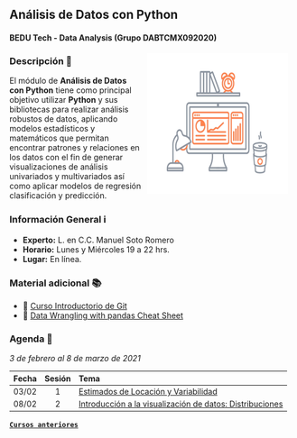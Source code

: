 ## Análisis de Datos con Python
#### BEDU Tech - Data Analysis (Grupo DABTCMX092020)

<img src="imagenes/image.gif" align="right" height="250" width="250" hspace="10">

### Descripción :pencil:

El módulo de __Análisis de Datos con Python__ tiene como principal objetivo utilizar __Python__ y sus bibliotecas para realizar análisis robustos de datos, aplicando modelos estadísticos y matemáticos que permitan encontrar patrones y relaciones en los datos con el fin de generar visualizaciones de análisis univariados y multivariados así como aplicar modelos de regresión clasificación y predicción.

### Información General :information_source:

- **Experto:** L. en C.C. Manuel Soto Romero
- **Horario:** Lunes y Miércoles 19 a 22 hrs.
- **Lugar:**   En línea.

### Material adicional :books:

- :link: [Curso Introductorio  de Git](https://github.com/beduExpert/Curso-Introductorio-Git-2020/blob/master/README.md)
- :link: [Data Wrangling with pandas Cheat Sheet](https://pandas.pydata.org/Pandas_Cheat_Sheet.pdf)

### Agenda :date:

*3 de febrero al 8 de marzo de 2021*

Fecha | Sesión | Tema                                                          | 
------| :----: | :------------------------------------------------------------ | 
03/02 | 1      | [Estimados de Locación y Variabilidad](sesion01/README.md)    | 
08/02 | 2      | [Introducción a la visualización de datos: Distribuciones](sesion02/README.md) |
<!--
16/01 | 3      | [Exploración de Variables Categóricas y Análisis Multivariable](sesion03/README.md) |
16/01 | 4      | [Correlaciones y Regresión Lineal Simple](sesion04/README.md) |
23/01 | 5      | [Distribuciones muestrales y técnicas de evaluación de modelos](sesion05/README.md) |
23/01 | 6      | [Visualización de Datos Avanzada](sesion06/README.md) |
30/01 | 7      | [Pruebas A/B y Procesamiento del Lenguaje Natural](sesion07/Readme.md) |
30/01 | 8      | [Introducción a Machine Learning: Clasificación No Supervisada y Supervisada](sesion08/Readme.md) |
-->

[**`Cursos anteriores`**](anteriores/README.md)
